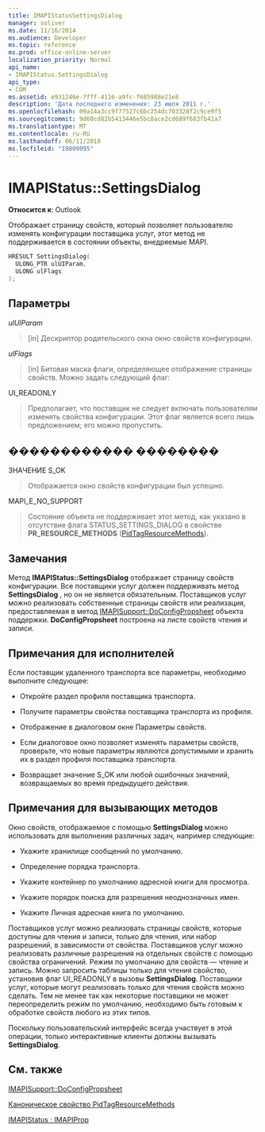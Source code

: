 ```yaml
---
title: IMAPIStatusSettingsDialog
manager: soliver
ms.date: 11/16/2014
ms.audience: Developer
ms.topic: reference
ms.prod: office-online-server
localization_priority: Normal
api_name:
- IMAPIStatus.SettingsDialog
api_type:
- COM
ms.assetid: e931246e-7fff-4116-a9fc-f685988e21e8
description: 'Дата последнего изменения: 23 июля 2011 г.'
ms.openlocfilehash: 09a14a3cc9f77527c6bc254dc703328f2c9ce9f5
ms.sourcegitcommit: 9d60cd82b5413446e5bc8ace2cd689f683fb41a7
ms.translationtype: MT
ms.contentlocale: ru-RU
ms.lasthandoff: 06/11/2018
ms.locfileid: "19809095"
---
```

# <a name="imapistatussettingsdialog"></a>IMAPIStatus::SettingsDialog

  
  
**Относится к**: Outlook 
  
Отображает страницу свойств, который позволяет пользователю изменять конфигурации поставщика услуг, этот метод не поддерживается в состоянии объекты, внедряемые MAPI.
  
```cpp
HRESULT SettingsDialog(
  ULONG_PTR ulUIParam,
  ULONG ulFlags
);
```

## <a name="parameters"></a>Параметры

 _ulUIParam_
  
> [in] Дескриптор родительского окна окно свойств конфигурации.
    
 _ulFlags_
  
> [in] Битовая маска флаги, определяющее отображение страницы свойств. Можно задать следующий флаг:
    
UI_READONLY 
  
> Предполагает, что поставщик не следует включать пользователям изменять свойства конфигурации. Этот флаг является всего лишь предложением; его можно пропустить.
    
## <a name="return-value"></a>������������ ��������

ЗНАЧЕНИЕ S_OK 
  
> Отображается окно свойств конфигурации был успешно.
    
MAPI_E_NO_SUPPORT 
  
> Состояние объекта не поддерживает этот метод, как указано в отсутствие флага STATUS_SETTINGS_DIALOG в свойстве **PR_RESOURCE_METHODS** ([PidTagResourceMethods](pidtagresourcemethods-canonical-property.md)).
    
## <a name="remarks"></a>Замечания

Метод **IMAPIStatus::SettingsDialog** отображает страницу свойств конфигурации. Все поставщики услуг должен поддерживать метод **SettingsDialog** , но он не является обязательным. Поставщиков услуг можно реализовать собственные страницы свойств или реализация, предоставляемая в метод [IMAPISupport::DoConfigPropsheet](imapisupport-doconfigpropsheet.md) объекта поддержки. **DoConfigPropsheet** построена на листе свойств чтения и записи. 
  
## <a name="notes-to-implementers"></a>Примечания для исполнителей

Если поставщик удаленного транспорта все параметры, необходимо выполните следующее:
  
- Откройте раздел профиля поставщика транспорта.
    
- Получите параметры свойства поставщика транспорта из профиля.
    
- Отображение в диалоговом окне Параметры свойств.
    
- Если диалоговое окно позволяет изменять параметры свойств, проверьте, что новые параметры являются допустимыми и хранить их в раздел профиля поставщика транспорта.
    
- Возвращает значение S_OK или любой ошибочных значений, возвращаемых во время предыдущего действия.
    
## <a name="notes-to-callers"></a>Примечания для вызывающих методов

Окно свойств, отображаемое с помощью **SettingsDialog** можно использовать для выполнения различных задач, например следующие: 
  
- Укажите хранилище сообщений по умолчанию.
    
- Определение порядка транспорта.
    
- Укажите контейнер по умолчанию адресной книги для просмотра.
    
- Укажите порядок поиска для разрешения неоднозначных имен.
    
- Укажите Личная адресная книга по умолчанию.
    
Поставщиков услуг можно реализовать страницы свойств, которые доступны для чтения и записи, только для чтения, или набор разрешений, в зависимости от свойства. Поставщиков услуг можно реализовать различные разрешения на отдельных свойств с помощью свойства ограничений. Режим по умолчанию для свойств — чтение и запись. Можно запросить таблицы только для чтения свойство, установив флаг UI_READONLY в вызовы **SettingsDialog**. Поставщики услуг, которые могут реализовать только для чтения свойств можно сделать. Тем не менее так как некоторые поставщики не может переопределить режим по умолчанию, необходимо быть готовым к обработке свойств любого из этих типов. 
  
Поскольку пользовательский интерфейс всегда участвует в этой операции, только интерактивные клиенты должны вызывать **SettingsDialog**.
  
## <a name="see-also"></a>См. также



[IMAPISupport::DoConfigPropsheet](imapisupport-doconfigpropsheet.md)
  
[Каноническое свойство PidTagResourceMethods](pidtagresourcemethods-canonical-property.md)
  
[IMAPIStatus : IMAPIProp](imapistatusimapiprop.md)

